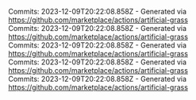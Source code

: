 Commits: 2023-12-09T20:22:08.858Z - Generated via https://github.com/marketplace/actions/artificial-grass
<br>
Commits: 2023-12-09T20:22:08.858Z - Generated via https://github.com/marketplace/actions/artificial-grass
<br>
Commits: 2023-12-09T20:22:08.858Z - Generated via https://github.com/marketplace/actions/artificial-grass
<br>
Commits: 2023-12-09T20:22:08.858Z - Generated via https://github.com/marketplace/actions/artificial-grass
<br>
Commits: 2023-12-09T20:22:08.858Z - Generated via https://github.com/marketplace/actions/artificial-grass
<br>
